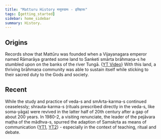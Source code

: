 ```yaml
---
title: "Matturu History मत्तूरुग्रामः - इतिहासः"
tags: [getting_started]
sidebar: home_sidebar
summary: History.
---
```


## Origins
Records show that Mattūru was founded when a Vijayanagara emperor named Rāmarāya granted some land to Sanketi smārta brāhmaṇa-s he stumbled upon on the banks of the river Tungā. {[YT Video](https://youtu.be/s0I8h5oCbrQ?t=269)} With this land, a thriving brāhmaṇa community was able to sustain itself while sticking to their sacred duty to the Gods and society. 

## Recent
While the study and practice of veda-s and smArta-karma-s continued ceaselessly; shrauta-karma-s (rituals prescribed directly in the veda-s, like soma-yāga) were revived in the latter half of 20th century after a gap of about 200 years. In 1980-2, a visiting renunciate, the leader of the pejāvara maṭha of the mādhva-s, spurred the adaption of Samskṛta as means of communication {[YT1](https://youtu.be/s0I8h5oCbrQ?t=392), [YT2](https://youtu.be/a8GM5YpC3Us?t=366)} - especially in the context of teaching, ritual and debate.